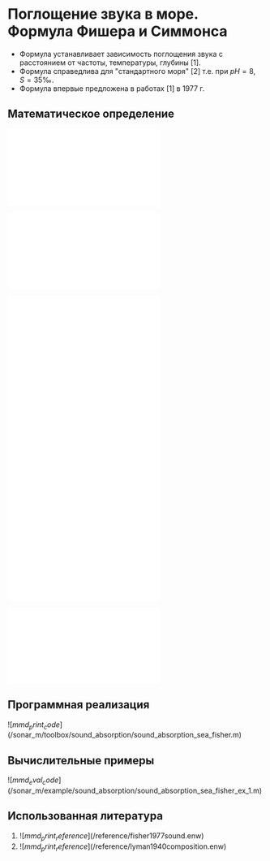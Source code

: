 # Поглощение звука в море. Формула Фишера и Симмонса

- Формула устанавливает зависимость поглощения звука с расстоянием от частоты, температуры, глубины [1].
- Формула справедлива для "стандартного моря" [2] т.е. при $pH=8$, $S=35‰$.
- Формула впервые предложена в работах [1] в 1977 г.

## Математическое определение

![$mmd_print_equation_boxed](include/sound_absorption_sea_fisher.tex)

![$mmd_print_markdown](include/sound_absorption_sea_fisher_args.ru.md)

![$mmd_print_equation](include/sound_absorption_sea_fisher_1.tex)
![$mmd_print_equation](include/sound_absorption_sea_fisher_2.tex)
![$mmd_print_equation](include/sound_absorption_sea_fisher_3.tex)
![$mmd_print_equation](include/sound_absorption_sea_fisher_4.tex)
![$mmd_print_equation](include/sound_absorption_sea_fisher_5.tex)
![$mmd_print_equation](include/sound_absorption_sea_fisher_6.tex)
![$mmd_print_equation](include/sound_absorption_sea_fisher_7.tex)
![$mmd_print_equation](include/sound_absorption_sea_fisher_8.tex)

![$mmd_print_markdown](include/sound_absorption_sea_fisher_vars.ru.md)

## Программная реализация

![$mmd_print_code]($/sonar_m/toolbox/sound_absorption/sound_absorption_sea_fisher.m)

## Вычислительные примеры

![$mmd_eval_code]($/sonar_m/example/sound_absorption/sound_absorption_sea_fisher_ex_1.m)

## Использованная литература

1. ![$mmd_print_reference]($/reference/fisher1977sound.enw)
1. ![$mmd_print_reference]($/reference/lyman1940composition.enw)
